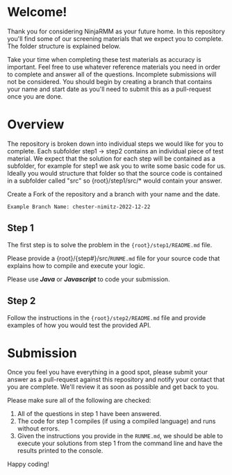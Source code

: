 # Welcome!
Thank you for considering NinjaRMM as your future home. In this repository you'll find some of our screening materials that we expect you to complete. The folder structure is explained below.

Take your time when completing these test materials as accuracy is important. Feel free to use whatever reference materials you need in order to complete and answer all of the questions. Incomplete submissions will not be considered. You should begin by creating a branch that contains your name and start date as you'll need to submit this as a pull-request once you are done.

# Overview
The repository is broken down into individual steps we would like for you to complete. Each subfolder step1 -> step2 contains an individual piece of test material. We expect that the solution for each step will be contained as a subfolder, for example for step1 we ask you to write some basic code for us. Ideally you would structure that folder so that the source code is contained in a subfolder called "src" so {root}/step1/src/* would contain your answer.

Create a Fork of the repository and a branch with your name and the date.

    Example Branch Name: chester-nimitz-2022-12-22

## Step 1
The first step is to solve the problem in the `{root}/step1/README.md` file. 

Please provide a {root}/{step#}/src/`RUNME.md` file for your source code that explains how to compile and execute your logic.

Please use ***Java*** or ***Javascript*** to code your submission.

## Step 2
Follow the instructions in the `{root}/step2/README.md` file and provide examples of how you would test the provided API.

# Submission
Once you feel you have everything in a good spot, please submit your answer as a pull-request against this repository and notify your contact that you are complete. We'll review it as soon as possible and get back to you.

Please make sure all of the following are checked:

1. All of the questions in step 1 have been answered.
2. The code for step 1 compiles (if using a compiled language) and runs without errors.
3. Given the instructions you provide in the `RUNME.md`, we should be able to execute your solutions from step 1 from the command line and have the results printed to the console.

Happy coding!
